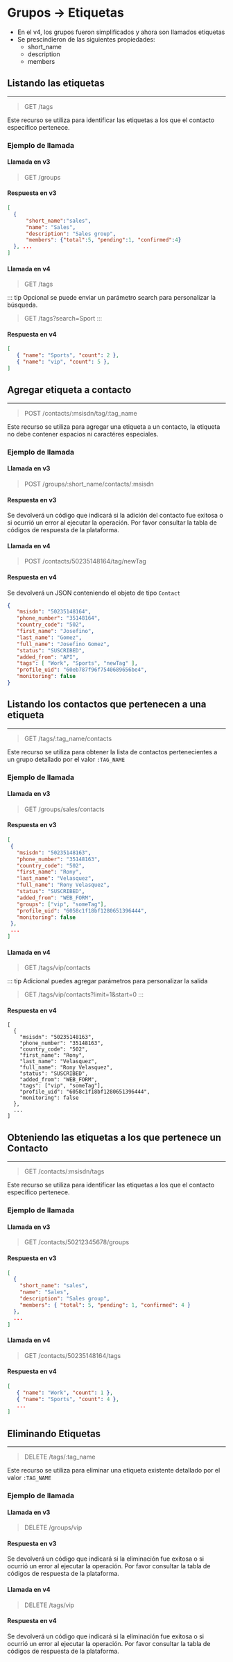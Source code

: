 # Grupos -> Etiquetas

- En el v4, los grupos fueron simplificados y ahora son llamados etiquetas
- Se prescindieron de las siguientes propiedades:
  - short_name
  - description
  - members
  

## Listando las etiquetas
****

> GET /tags

Este recurso se utiliza para identificar las etiquetas a los que el contacto específico pertenece.

### Ejemplo de llamada



#### Llamada en v3

> GET /groups

#### Respuesta en v3

``` json
[
  {
      "short_name":"sales", 
      "name": "Sales", 
      "description": "Sales group",
      "members": {"total":5, "pending":1, "confirmed":4}
  }, ...
]
```


#### Llamada en v4

> GET /tags

::: tip 
Opcional se puede enviar un parámetro search para personalizar la búsqueda. 

> GET /tags?search=Sport
:::

#### Respuesta en v4

``` json
[ 
   { "name": "Sports", "count": 2 },
   { "name": "vip", "count": 5 },
]
```






## Agregar etiqueta a contacto
****
> POST /contacts/:msisdn/tag/:tag_name

Este recurso se utiliza para agregar una etiqueta a un contacto, la etiqueta no debe contener espacios ni caractéres especiales.

### Ejemplo de llamada

#### Llamada en v3

> POST /groups/:short_name/contacts/:msisdn


#### Respuesta en v3

Se devolverá un código que indicará si la adición del contacto fue exitosa o si ocurrió un error al ejecutar la operación. Por favor consultar la tabla de códigos de respuesta de la plataforma.


#### Llamada en v4

> POST /contacts/50235148164/tag/newTag

#### Respuesta en v4

Se devolverá un JSON conteniendo el objeto de tipo `Contact`

``` json
{
   "msisdn": "50235148164",
   "phone_number": "35148164",
   "country_code": "502",
   "first_name": "Josefino",
   "last_name": "Gomez",
   "full_name": "Josefino Gomez",
   "status": "SUSCRIBED",
   "added_from": "API",
   "tags": [ "Work", "Sports", "newTag" ],
   "profile_uid": "60eb787f96f7540689656be4",
   "monitoring": false
}
```










## Listando los contactos que pertenecen a una etiqueta
****
> GET /tags/:tag_name/contacts

Este recurso se utiliza para obtener la lista de contactos pertenecientes a un grupo detallado por el valor `:TAG_NAME`

### Ejemplo de llamada


#### Llamada en v3

> GET /groups/sales/contacts

#### Respuesta en v3

``` json
[
 { 
   "msisdn": "50235148163",
   "phone_number": "35148163",
   "country_code": "502",
   "first_name": "Rony",
   "last_name": "Velasquez",
   "full_name": "Rony Velasquez",
   "status": "SUSCRIBED",
   "added_from": "WEB_FORM",
   "groups": ["vip", "someTag"],
   "profile_uid": "6058c1f18bf1280651396444",
   "monitoring": false
 },
 ...
]
```

#### Llamada en v4

> GET /tags/vip/contacts

::: tip
Adicional puedes agregar parámetros para personalizar la salida
> GET /tags/vip/contacts?limit=1&start=0
:::

#### Respuesta en v4 

``` json{11}
[
  { 
    "msisdn": "50235148163",
    "phone_number": "35148163",
    "country_code": "502",
    "first_name": "Rony",
    "last_name": "Velasquez",
    "full_name": "Rony Velasquez",
    "status": "SUSCRIBED",
    "added_from": "WEB_FORM",
    "tags": ["vip", "someTag"],
    "profile_uid": "6058c1f18bf1280651396444",
    "monitoring": false
  }, 
  ...
]
```




## Obteniendo las etiquetas a los que pertenece un Contacto
****
> GET /contacts/:msisdn/tags

Este recurso se utiliza para identificar las etiquetas a los que el contacto específico pertenece.

### Ejemplo de llamada

#### Llamada en v3

> GET /contacts/50212345678/groups

#### Respuesta en v3

``` json
[
  {
    "short_name": "sales", 
    "name": "Sales", 
    "description": "Sales group",
    "members": { "total": 5, "pending": 1, "confirmed": 4 }
  },
  ...
]
```


#### Llamada en v4

> GET /contacts/50235148164/tags

#### Respuesta en v4

``` json
[ 
   { "name": "Work", "count": 1 }, 
   { "name": "Sports", "count": 4 },
   ...
] 
```




## Eliminando Etiquetas
****
> DELETE /tags/:tag_name

Este recurso se utiliza para eliminar una etiqueta existente detallado por el valor `:TAG_NAME`

### Ejemplo de llamada


#### Llamada en v3

> DELETE /groups/vip

#### Respuesta en v3
Se devolverá un código que indicará si la eliminación fue exitosa o si ocurrió un error al ejecutar la operación. Por favor consultar la tabla de códigos de respuesta de la plataforma.


#### Llamada en v4

> DELETE /tags/vip

#### Respuesta en v4

Se devolverá un código que indicará si la eliminación fue exitosa o si ocurrió un error al ejecutar la operación. Por favor consultar la tabla de códigos de respuesta de la plataforma.